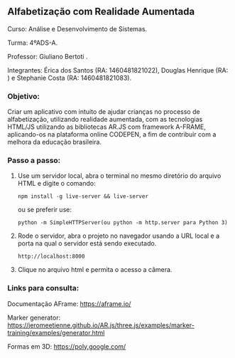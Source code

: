 
## Alfabetização com Realidade Aumentada

Curso: Análise e Desenvolvimento de Sistemas.

Turma: 4ºADS-A.

Professor: Giuliano Bertoti .

Integrantes: Érica dos Santos (RA: 1460481821022), Douglas Henrique (RA: ) e Stephanie Costa (RA: 1460481821083).

### Objetivo:
Criar um aplicativo com intuito de ajudar crianças no processo de alfabetização, utilizando realidade aumentada, com as tecnologias HTML/JS utilizando as bibliotecas AR.JS com framework A-FRAME, aplicando-os na plataforma online CODEPEN, a fim de contribuir com a melhora da educação brasileira.

### Passo a passo:
1. Use um servidor local, abra o terminal no mesmo diretório do arquivo HTML e digite o comando:

    `npm install -g live-server && live-server`
    
    ou se preferir use:
    
    `python -m SimpleHTTPServer(ou python -m http.server para Python 3)`

2. Rode o servidor, abra o projeto no navegador usando a URL local e a porta na qual o servidor está sendo executado.

    `http://localhost:8000`
    
3. Clique no arquivo html e permita o acesso a câmera.

### Links para consulta:
Documentação AFrame: https://aframe.io/ 

Marker generator: https://jeromeetienne.github.io/AR.js/three.js/examples/marker-training/examples/generator.html

Formas em 3D: https://poly.google.com/
